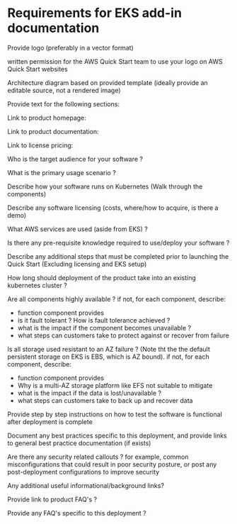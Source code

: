 # Requirements for EKS add-in documentation

Provide logo (preferably in a vector format)

written permission for the AWS Quick Start team to use your logo on AWS Quick Start websites

Architecture diagram based on provided template (ideally provide an editable source, not a rendered image)

Provide text for the following sections:

Link to product homepage:

Link to product documentation: 

Link to license pricing:

Who is the target audience for your software ?

What is the primary usage scenario ?

Describe how your software runs on Kubernetes (Walk through the components)

Describe any software licensing (costs, where/how to acquire, is there a demo)

What AWS services are used (aside from EKS) ?

Is there any pre-requisite knowledge required to use/deploy your software ?

Describe any additional steps that must be completed prior to launching the Quick Start (Excluding licensing and EKS setup)

How long should deployment of the product take into an existing kubernetes cluster ?

Are all components highly available ? if not, for each component, describe:
  * function component provides
  * is it fault tolerant ? How is fault tolerance achieved ?
  * what is the impact if the component becomes unavailable ?
  * what steps can customers take to protect against or recover from failure

Is all storage used resistant to an AZ failure ? (Note tht the the default persistent 
storage on EKS is EBS, which is AZ bound). if not, for each component, describe:
  * function component provides
  * Why is a multi-AZ storage platform like EFS not suitable to mitigate
  * what is the impact if the data is lost/unavailable ?
  * what steps can customers take to back up and recover data

Provide step by step instructions on how to test the software is functional after deployment is complete

Document any best practices specific to this deployment, and provide links to general best practice documentation (if exists)

Are there any security related callouts ? for example, common misconfigurations that could result in poor security posture, or post any post-deployment configurations to improve security

Any additional useful informational/background links?

Provide link to product FAQ's ?
 
Provide any FAQ's specific to this deployment ? 

